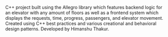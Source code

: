 C++ project built using the Allegro library which features backend logic for an elevator with any amount of floors as well as a frontend system which displays the requests, time, progress, passengers, and elevator movement.
Created using C++ best practices and various creational and behavioral design patterns.
Developed by Himanshu Thakur. 
